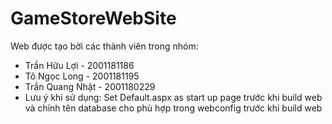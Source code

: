 # GameStoreWebSite
Web được tạo bởi các thành viên trong nhóm:
- Trần Hữu Lợi - 2001181186
- Tô Ngọc Long - 2001181195
- Trần Quang Nhật - 2001180229 
- Lưu ý khi sử dụng: Set Default.aspx as start up page trước khi build web và chỉnh tên database cho phù hợp trong webconfig trước khi build web

